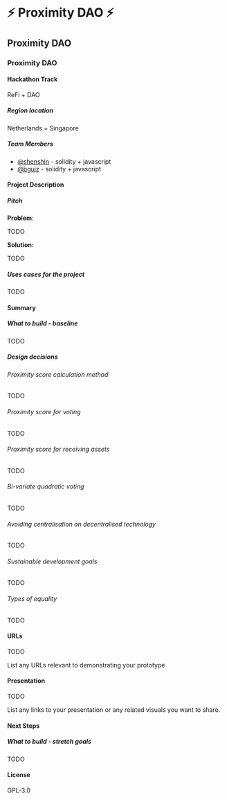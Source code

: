 # ⚡ Proximity DAO ⚡

## Proximity DAO

### Proximity DAO

#### Hackathon Track

ReFi + DAO

##### Region location

Netherlands + Singapore

##### Team Members

- [@shenshin](https://github.com/shenshin) - solidity + javascript
- [@bguiz](https://github.com/bguiz) - solidity + javascript

#### Project Description

##### Pitch

**Problem**:

TODO

**Solution**:

TODO

##### Uses cases for the project

TODO

#### Summary

##### What to build - baseline

TODO

##### Design decisions

###### Proximity score calculation method

TODO

###### Proximity score for voting

TODO

###### Proximity score for receiving assets

TODO

###### Bi-variate quadratic voting

TODO

###### Avoiding centralisation on decentralised technology

TODO

###### Sustainable development goals

TODO

###### Types of equality

TODO

#### URLs

TODO

List any URLs relevant to demonstrating your prototype

#### Presentation

TODO

List any links to your presentation or any related visuals you want to share.

#### Next Steps

##### What to build - stretch goals

TODO

#### License

GPL-3.0

